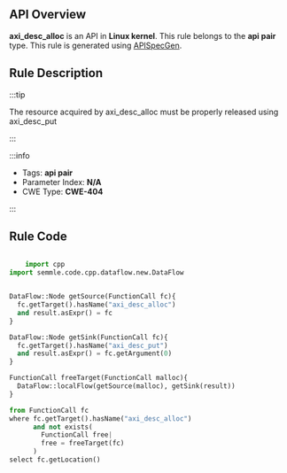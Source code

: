 ---
---


## API Overview
**axi_desc_alloc** is an API in **Linux kernel**. This rule belongs to the **api pair** type. This rule is generated using [APISpecGen](../../tools/APISpecGen).
## Rule Description

:::tip

The resource acquired by axi_desc_alloc must be properly released using axi_desc_put

:::

:::info

- Tags: **api pair**
- Parameter Index: **N/A**
- CWE Type: **CWE-404**

:::

## Rule Code
```python

    import cpp
import semmle.code.cpp.dataflow.new.DataFlow


DataFlow::Node getSource(FunctionCall fc){
  fc.getTarget().hasName("axi_desc_alloc")
  and result.asExpr() = fc
}

DataFlow::Node getSink(FunctionCall fc){
  fc.getTarget().hasName("axi_desc_put")
  and result.asExpr() = fc.getArgument(0)
}

FunctionCall freeTarget(FunctionCall malloc){
  DataFlow::localFlow(getSource(malloc), getSink(result))
}

from FunctionCall fc
where fc.getTarget().hasName("axi_desc_alloc")
      and not exists(
        FunctionCall free| 
        free = freeTarget(fc)
      )
select fc.getLocation()

    
```